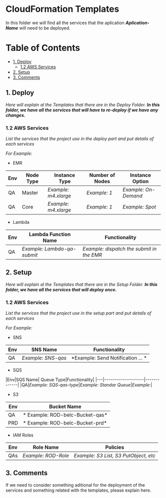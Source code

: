 # CloudFormation Templates
In this folder we will find all the services that the aplication ***Aplication-Name*** will need to be deployed.

# Table of Contents

* [1. Deploy](1-Deploy)
  * [1.2 AWS Services](1.2-AWS-Services)
* [2. Setup](2-Setup)
* [3. Comments](3-Comments)

## 1. Deploy

*Here will explain al the Templates that there are in the Deploy Folder.*
***In this folder, we have all the services that will have to re-deploy if we have any changes.***

### 1.2 AWS Services

*List the services that the project use in the deploy part and put details of each services*

*For Example:*

* EMR

|Env|Node Type|Instance Type|Number of Nodes|Instance Option
|----|---|---------|-----|------|
|QA|Master|*Example: m4.xlarge*|*Example: 1*|*Example: On-Demand*|
|QA|Core|*Example: m4.xlarge*|*Example: 1*|*Example: Spot*|


* Lambda

|Env|Lambda Function Name|Functionality|
|---|--------------------|-------------|
|QA|*Example: Lambda-qa-submit*|*Example: dispatch the submit in the EMR*|



## 2. Setup

*Here will explain al the Templates that there are in the Setup Folder.*
***In this folder, we have all the services that will deploy once.***

### 1.2 AWS Services

*List the services that the project use in the setup part and put details of each services*

*For Example:*

* SNS

|Env|SNS Name|Functionality|
|---|--------------------|-------------|
|QA|*Example: SNS-qas*|*Example: Send Notification ... *|


* SQS


|Env|SQS Name| Queue Type|Functionality|
|---|--------------------|-------------|
|QA|*Example: SQS-qas-type*|*Example: Standar Queue*|*Example:*|


* S3


|Env|Bucket Name|
|---|-----------|
|QA|* Example: ROD-belc-Bucket-qas*|
|PRD|* Example: ROD-belc-Bucket-prd*|


* IAM Roles

|Env|Role Name|Policies|
|---|--------|-----|
|QAs|*Example: ROD-Role*|*Example: S3 List, S3 PutObject, etc*|

## 3. Comments

If we need to consider something aditional for the deployment of the services and something related with the templates, please explain here.
